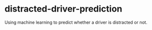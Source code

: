 # distracted-driver-prediction
Using machine learning to predict whether a driver is distracted or not.
